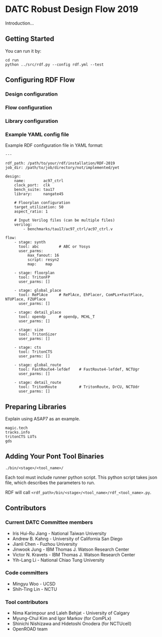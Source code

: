 DATC Robust Design Flow 2019
===

Introduction...

Getting Started
---

You can run it by:
```
cd run
python ../src/rdf.py --config rdf.yml --test
```

Configuring RDF Flow
---

### Design configuration


### Flow configuration


### Library configuration


### Example YAML config file

Example RDF configuration file in YAML format:

```
---

rdf_path: /path/to/your/rdf/installation/RDF-2019
job_dir: /path/to/job/directory/not/implemented/yet

design:
    name:        ac97_ctrl
    clock_port:  clk
    bench_suite: tau17
    library:     nangate45

    # Floorplan configuration
    target_utilization: 50
    aspect_ratio: 1

    # Input Verilog files (can be multiple files)
    verilog:     
        - benchmarks/tau17/ac97_ctrl/ac97_ctrl.v

flow:
    - stage: synth
      tool: abc         # ABC or Yosys
      user_parms: 
          max_fanout: 16
          script: resyn2
          map:    map

    - stage: floorplan
      tool: TritonFP 
      user_parms: []

    - stage: global_place
      tool: RePlAce     # RePlAce, EhPlacer, ComPLx+FastPlace, NTUPlace, FZUPlace
      user_parms: []

    - stage: detail_place
      tool: opendp      # opendp, MCHL_T
      user_parms: []

    - stage: size
      tool: TritonSizer
      user_parms: []

    - stage: cts
      tool: TritonCTS
      user_parms: []

    - stage: global_route
      tool: FastRoute4-lefdef    # FastRoute4-lefdef, NCTUgr
      user_parms: []

    - stage: detail_route
      tool: TritonRoute          # TritonRoute, DrCU, NCTUdr
      user_parms: []
```



Preparing Libraries
---

Explain using ASAP7 as an example.
```
magic.tech
tracks.info
tritonCTS LUTs
gds
```


Adding Your Pont Tool Binaries
---

`./bin/<stage>/<tool_name>/`

Each tool must include runner python script.
This python script takes json file, which describes the parameters to run.

RDF will call `<rdf_path>/bin/<stage>/<tool_name>/rdf_<tool_name>.py`.



Contributors
---

### Current DATC Committee members

* Iris Hui-Ru Jiang - National Taiwan University
* Andrew B. Kahng - University of California San Diego
* Jianli Chen - Fuzhou University
* Jinwook Jung - IBM Thomas J. Watson Research Center
* Victor N. Kravets - IBM Thomas J. Watson Research Center
* Yih-Lang Li - National Chiao Tung University

### Code committers

* Mingyu Woo - UCSD
* Shih-Ting Lin - NCTU

### Tool contributors

* Nima Karimpour and Laleh Behjat - University of Calgary
* Myung-Chul Kim and Igor Markov (for ComPLx)
* Shinichi Nishizawa and Hidetoshi Onodera (for NCTUcell)
* OpenROAD team

